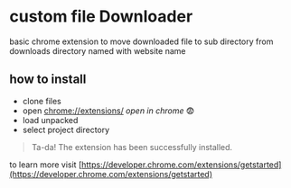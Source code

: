 # custom file Downloader

basic chrome extension to move downloaded file to sub directory from downloads directory named with website name

## how to install 

- clone files
- open [chrome://extensions/](chrome://extensions/) *open in chrome* :fearful:
- load unpacked
- select project directory

>Ta-da! The extension has been successfully installed.


to learn more visit [https://developer.chrome.com/extensions/getstarted](https://developer.chrome.com/extensions/getstarted)




